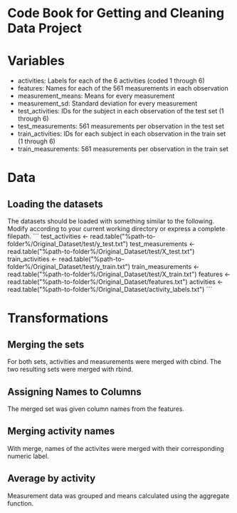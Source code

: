 # Code Book for Getting and Cleaning Data Project

# Variables
* activities: Labels for each of the 6 activities (coded 1 through 6)
* features: Names for each of the 561 measurements in each observation
* measurement_means: Means for every measurement
* measurement_sd: Standard deviation for every measurement
* test_activities: IDs for the subject in each observation of the test set (1 through 6)
* test_measurements: 561 measurements per observation in the test set
* train_activities: IDs for each subject in each observation in the train set (1 through 6)
* train_measurements: 561 measurements per observation in the train set

# Data
## Loading the datasets
The datasets should be loaded with something similar to the following. Modify according to your current working directory or express a complete filepath.
´´´
test_activities <- read.table("%path-to-folder%/Original_Dataset/test/y_test.txt")
test_measurements <- read.table("%path-to-folder%/Original_Dataset/test/X_test.txt")
train_activities <- read.table("%path-to-folder%/Original_Dataset/test/y_train.txt")
train_measurements <- read.table("%path-to-folder%/Original_Dataset/test/X_train.txt")
features <- read.table("%path-to-folder%/Original_Dataset/features.txt")
activities <- read.table("%path-to-folder%/Original_Dataset/activity_labels.txt")
´´´

# Transformations
## Merging the sets
For both sets, activities and measurements were merged with cbind. The two resulting sets were merged with rbind.
## Assigning Names to Columns
The merged set was given column names from the features.
## Merging activity names
With merge, names of the activites were merged with their corresponding numeric label.
## Average by activity
Measurement data was grouped and means calculated using the aggregate function.
